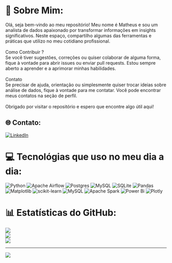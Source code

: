 # 💫 Sobre Mim:
Olá, seja bem-vindo ao meu repositório! Meu nome é Matheus e sou um analista de dados apaixonado por transformar informações em insights significativos. Neste espaço, compartilho algumas das ferramentas e práticas que utilizo no meu cotidiano profissional.<br><br>Como Contribuir ?<br>Se você tiver sugestões, correções ou quiser colaborar de alguma forma, fique à vontade para abrir issues ou enviar pull requests. Estou sempre aberto a aprender e a aprimorar minhas habilidades.<br><br>Contato<br>Se precisar de ajuda, orientação ou simplesmente quiser trocar ideias sobre análise de dados, fique à vontade para me contatar. Você pode encontrar meus contatos na seção de perfil.<br><br>Obrigado por visitar o repositório e espero que encontre algo útil aqui!


## 🌐 Contato:
[![LinkedIn](https://img.shields.io/badge/LinkedIn-%230077B5.svg?logo=linkedin&logoColor=white)](https://linkedin.com/in/https://www.linkedin.com/in/matheus-oyarce-3745b7180/) 

# 💻 Tecnológias que uso no meu dia a dia:
![Python](https://img.shields.io/badge/python-3670A0?style=flat&logo=python&logoColor=ffdd54) ![Apache Airflow](https://img.shields.io/badge/Apache%20Airflow-017CEE?style=flat&logo=Apache%20Airflow&logoColor=white) ![Postgres](https://img.shields.io/badge/postgres-%23316192.svg?style=flat&logo=postgresql&logoColor=white) ![MySQL](https://img.shields.io/badge/mysql-%2300000f.svg?style=flat&logo=mysql&logoColor=white) ![SQLite](https://img.shields.io/badge/sqlite-%2307405e.svg?style=flat&logo=sqlite&logoColor=white) ![Pandas](https://img.shields.io/badge/pandas-%23150458.svg?style=flat&logo=pandas&logoColor=white) ![Matplotlib](https://img.shields.io/badge/Matplotlib-%23ffffff.svg?style=flat&logo=Matplotlib&logoColor=black) ![scikit-learn](https://img.shields.io/badge/scikit--learn-%23F7931E.svg?style=flat&logo=scikit-learn&logoColor=white) ![MySQL](https://img.shields.io/badge/mysql-%2300000f.svg?style=flat&logo=mysql&logoColor=white) ![Apache Spark](https://img.shields.io/badge/Apache%20Spark-FDEE21?style=flat&logo=apachespark&logoColor=black) ![Power Bi](https://img.shields.io/badge/power_bi-F2C811?style=flat&logo=powerbi&logoColor=black) ![Plotly](https://img.shields.io/badge/Plotly-%233F4F75.svg?style=flat&logo=plotly&logoColor=white)
# 📊 Estatísticas do GitHub:
![](https://github-readme-stats.vercel.app/api?username=MatheusOyarce&theme=darcula&hide_border=true&include_all_commits=true&count_private=false)<br/>
![](https://github-readme-streak-stats.herokuapp.com/?user=MatheusOyarce&theme=darcula&hide_border=true)<br/>
![](https://github-readme-stats.vercel.app/api/top-langs/?username=MatheusOyarce&theme=darcula&hide_border=true&include_all_commits=true&count_private=false&layout=compact)

---
[![](https://visitcount.itsvg.in/api?id=MatheusOyarce&icon=4&color=1)](https://visitcount.itsvg.in)

<!-- Proudly created with GPRM ( https://gprm.itsvg.in ) -->
